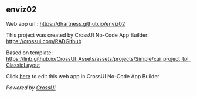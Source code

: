 ## enviz02
Web app url : https://dhartness.github.io/enviz02

This project was created by CrossUI No-Code App Builder: https://crossui.com/RADGithub

Based on template: https://linb.github.io/CrossUI_Assets/assets/projects/Simple/xui_project_tpl_ClassicLayout

Click [here](https://crossui.com/RADGithub/#!from=github&owner=dhartness&repo=enviz02) to edit this web app in CrossUI No-Code App Builder

<i>Powered by [CrossUI](https://crossui.com)</i>
